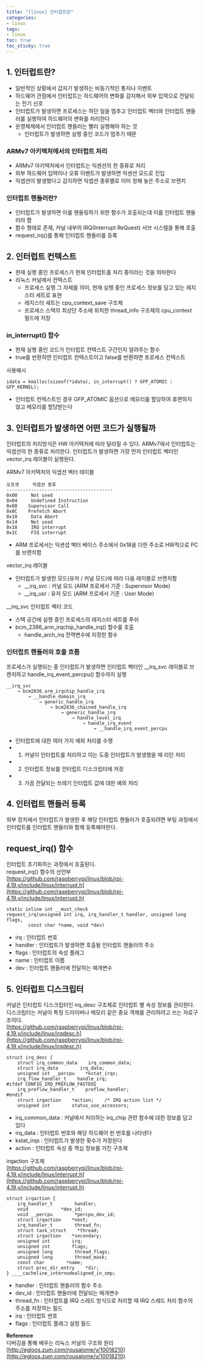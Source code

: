 ```yaml
---
title: "[linux] 인터럽트란"
categories:
- linux
tags:
- linux
toc: true
toc_sticky: true
---
```


## 1\. 인터럽트란?

-   일반적인 상황에서 갑자기 발생하는 비동기적인 통지나 이벤트
-   하드웨어 관점에서 인터럽트는 하드웨어의 변화를 감지해서 외부 입력으로 전달되는 전기 신호
-   인터럽트가 발생하면 프로세스는 하던 일을 멈추고 인터럽트 벡터와 인터럽트 핸들러를 실행하여 하드웨어의 변화를 처리한다
-   운영체제에서 인터럽트 핸들러는 빨리 실행해야 하는 것
    -   인터럽트가 발생하면 실행 중인 코드가 멈추기 때문

### ARMv7 아키텍처에서의 인터럽트 처리

-   ARMv7 아키텍처에서 인터럽트는 익센션의 한 종류로 처리
-   외부 하드웨어 입력이나 오류 이벤트가 발생하면 익센션 모드로 진입
-   익셉션이 발생했다고 감지하면 익셉션 종류별로 이미 정해 놓은 주소로 브랜치

### 인터럽트 핸들러란?

-   인터럽트가 발생하면 이를 핸들링하기 위한 함수가 호출되는데 이를 인터럽트 핸들러라 함
-   함수 형태로 존재, 커널 내부의 IRQ(Interrupt ReQuest) 서브 시스템을 통해 호출
-   request\_irq()를 통해 인터럽트 핸들러를 등록

## 2\. 인터럽트 컨텍스트

-   현재 실행 중인 프로세스가 현재 인터럽트를 처리 중이라는 것을 의마한다
-   리눅스 커널에서 컨텍스트
    -   프로세스 실행 그 자체를 의미, 현재 실행 중인 프로세스 정보를 담고 있는 레지스터 세트로 표현
    -   레지스터 세트는 cpu\_context\_save 구조체
    -   프로세스 스택의 최상단 주소에 위치한 thread\_info 구조체의 cpu\_context 필드에 저장

### in\_interrupt() 함수

-   현재 실행 중인 코드가 인터럽트 컨텍스트 구간인지 알려주는 함수
-   true를 반환하면 인터럽트 컨텍스트이고 false를 반환하면 프로세스 컨텍스트

사용예시

```
idata = kmalloc(sizeof(*idata), in_interrupt() ? GFP_ATOMIC : GFP_KERNEL);
```

-   인터럽트 컨텍스트인 경우 GFP\_ATOMIC 옵션으로 메모리를 할당하여 휴면하지 않고 메모리를 할당받는다

## 3\. 인터럽트가 발생하면 어떤 코드가 실행될까

인터럽트의 처리방식은 HW 아키텍처에 따라 달라질 수 있다. ARMv7에서 인터럽트는 익셉션의 한 종류로 처리한다. 인터럽트가 발생하면 가장 먼저 인터럽트 벡터인 vector\_irq 레이블이 실행된다.

ARMv7 아키텍처의 익셉션 벡터 테이블

```
오프셋     익셉션 종류
--------------------------------------- 
0x00     Not used
0x04     Undefined Instruction
0x08    Supervisor Call
0x0C    Prefetch Abort
0x10     Data Abort
0x14     Not used
0x18     IRQ interrupt
0x1C     FIQ interrupt
```

-   ARM 프로세서는 익센셥 벡터 베이스 주소에서 0x18을 더한 주소로 HW적으로 PC를 브랜치함

vector\_irq 레이블

-   인터럽트가 발생한 모드(유저 / 커널 모드)에 따라 다음 레이블로 브랜치함
    -   \_\_irq\_svc : 커널 모드 (ARM 프로세서 기준 : Supervisor Mode)
    -   \_\_irq\_usr : 유저 모드 (ARM 프로세서 기준 : User Mode)

\_\_irq\_svc 인터럽트 벡터 코드

-   스택 공간에 실행 중인 프로세스의 레지스터 세트를 푸쉬
-   bcm\_2386\_arm\_irqchip\_handle\_irq() 함수를 호출
    -   handle\_arch\_irq 전역변수에 지정한 함수

### 인터럽트 핸들러의 호출 흐름

프로세스가 실행되는 중 인터럽트가 발생하면 인터럽트 벡터인 \_\_irq\_svc 레이블로 브랜치하고 handle\_irq\_event\_percpu() 함수까지 실행

```
__irq_svc
    → bcm2836_arm_irqchip_handle_irq
        → __handle_domain_irq
            → generic_handle_irq
                → bcm2836_chained_handle_irq
                    → generic_handle_irq
                        → handle_level_irq
                            → handle_irq_event
                                → __handle_irq_event_percpu
```

-   인터럽트에 대한 여러 가지 예외 처리를 수행
-   1.  커널이 인터럽트를 처리하고 이는 도중 인터럽트가 발생했을 때 리턴 처리
-   2.  인터럽트 정보를 인터럽트 디스크립터에 저장
-   3.  가끔 전달되는 쓰레기 인터럽트 값에 대한 예외 처리

## 4\. 인터럽트 핸들러 등록

외부 장치에서 인터럽트가 발생한 후 해당 인터럽트 핸들러가 호출되려면 부팅 과정에서 인터럽트를 인터럽트 핸들러와 함께 등록해야한다.

## request\_irq() 함수

인터럽트 초기화하는 과정에서 호출된다.  
request\_irq() 함수의 선언부  
[https://github.com/raspberrypi/linux/blob/rpi-4.19.y/include/linux/interrupt.h](https://github.com/raspberrypi/linux/blob/rpi-4.19.y/include/linux/interrupt.h)

```
static inline int __must_check
request_irq(unsigned int irq, irq_handler_t handler, unsigned long flags,
        const char *name, void *dev)
```

-   irq : 인터럽트 번호
-   handler : 인터럽트가 발생하면 호출될 인터럽트 핸들러의 주소
-   flags : 인터럽트의 속성 플래그
-   name : 인터럽트 이름
-   dev : 인터럽트 핸들러에 전달하는 매개변수

## 5\. 인터럽트 디스크립터

커널은 인터럽트 디스크립터인 irq\_desc 구조체로 인터럽트 별 속성 정보를 관리한다.디스크립터는 커널이 특정 드라이버나 메모리 같은 중요 객체를 관리하려고 쓰는 자료구조이다.  
[https://github.com/raspberrypi/linux/blob/rpi-4.19.y/include/linux/irqdesc.h](https://github.com/raspberrypi/linux/blob/rpi-4.19.y/include/linux/irqdesc.h)

```
struct irq_desc {
    struct irq_common_data    irq_common_data;
    struct irq_data        irq_data;
    unsigned int __percpu    *kstat_irqs;
    irq_flow_handler_t    handle_irq;
#ifdef CONFIG_IRQ_PREFLOW_FASTEOI
    irq_preflow_handler_t    preflow_handler;
#endif
    struct irqaction    *action;    /* IRQ action list */
    unsigned int        status_use_accessors;
```

-   irq\_common\_data : 커널에서 처리하는 irq\_chip 관련 함수에 대한 정보를 담고 있다
-   irq\_data : 인터럽트 번호와 해당 하드웨어 핀 번호를 나타낸다
-   kstat\_irqs : 인터럽트가 발생한 횟수가 저장된다
-   action : 인터럽트 속성 중 핵심 정보를 가진 구조체

irqaction 구조체  
[https://github.com/raspberrypi/linux/blob/rpi-4.19.y/include/linux/interrupt.h](https://github.com/raspberrypi/linux/blob/rpi-4.19.y/include/linux/interrupt.h)

```
struct irqaction {
    irq_handler_t        handler;
    void            *dev_id;
    void __percpu        *percpu_dev_id;
    struct irqaction    *next;
    irq_handler_t        thread_fn;
    struct task_struct    *thread;
    struct irqaction    *secondary;
    unsigned int        irq;
    unsigned int        flags;
    unsigned long        thread_flags;
    unsigned long        thread_mask;
    const char        *name;
    struct proc_dir_entry    *dir;
} ____cacheline_internodealigned_in_smp;
```

-   handler : 인터럽트 핸들러의 함수 주소
-   dev\_id : 인터럽트 핸들러에 전달되는 매개변수
-   thread\_fn : 인터럽트를 IRQ 스레드 방식으로 처리할 때 IRQ 스레드 처리 함수의 주소를 저장하는 필드
-   irq : 인터럽트 번호
-   flags : 인터럽트 플래그 설정 필드

**Reference**  
디버깅을 통해 배우는 리눅스 커널의 구조와 원리  
[http://egloos.zum.com/rousalome/v/10018210](http://egloos.zum.com/rousalome/v/10018210)
